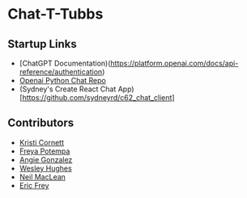 
# Chat-T-Tubbs

## Startup Links
- [ChatGPT Documentation)(https://platform.openai.com/docs/api-reference/authentication)
- [Openai Python Chat Repo](https://github.com/openai/openai-python)
- (Sydney's Create React Chat App)[https://github.com/sydneyrd/c62_chat_client]

## Contributors 
- [Kristi Cornett](https://github.com/kristicornett)
- [Freya Potempa](https://github.com/FreyaPotempa)
- [Angie Gonzalez](https://github.com/AngieMGonzalez/)
- [Wesley Hughes](https://github.com/wesley-hughes)
- [Neil MacLean](https://github.com/macleann)
- [Eric Frey](https://github.com/ericlfrey)


